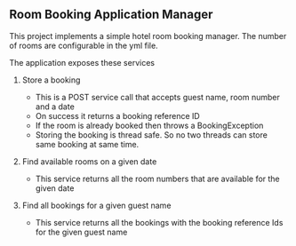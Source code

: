 ## Room Booking Application Manager
This project implements a simple hotel room booking manager.
The number of rooms are configurable in the yml file.

The application exposes these services
1. Store a booking 
   - This is a POST service call that accepts guest name, room number and a date
   - On success it returns a booking reference ID
   - If the room is already booked then throws a BookingException
   - Storing the booking is thread safe. So no two threads can store same booking at same time. 
   
2. Find available rooms on a given date
   - This service returns all the room numbers that are available for the given date

3. Find all bookings for a given guest name
    - This service returns all the bookings with the booking reference Ids for the given guest name

